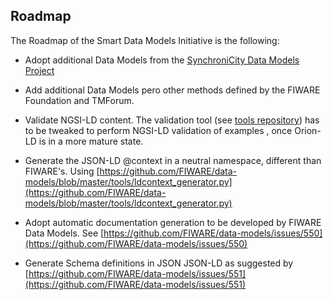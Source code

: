 ## Roadmap 

The Roadmap of the Smart Data Models Initiative is the following: 

* Adopt additional Data Models from the 
[SynchroniCity Data Models Project](https://gitlab.com/synchronicity-iot/synchronicity-data-models)

* Add additional Data Models pero other methods defined by the FIWARE Foundation and TMForum. 

* Validate NGSI-LD content. 
The validation tool (see [tools repository](https://github.com/smart-data-models/tools)) has to be tweaked to perform NGSI-LD validation of examples
, once Orion-LD is in a more mature state. 

* Generate the JSON-LD @context in a neutral namespace, different than FIWARE's. 
Using [https://github.com/FIWARE/data-models/blob/master/tools/ldcontext_generator.py](https://github.com/FIWARE/data-models/blob/master/tools/ldcontext_generator.py)

* Adopt automatic documentation generation to be developed by FIWARE Data Models. 
See [https://github.com/FIWARE/data-models/issues/550](https://github.com/FIWARE/data-models/issues/550)

* Generate Schema definitions in JSON JSON-LD as suggested by 
[https://github.com/FIWARE/data-models/issues/551](https://github.com/FIWARE/data-models/issues/551)
